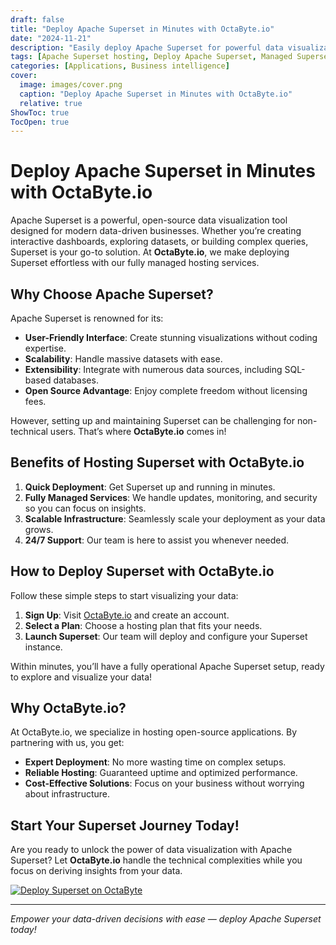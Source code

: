 ```yaml
---
draft: false
title: "Deploy Apache Superset in Minutes with OctaByte.io"
date: "2024-11-21"
description: "Easily deploy Apache Superset for powerful data visualization and business intelligence. Learn how OctaByte.io simplifies Superset hosting with fully managed deployment services."
tags: [Apache Superset hosting, Deploy Apache Superset, Managed Superset deployment, Data visualization with Superset, Superset hosting service]
categories: [Applications, Business intelligence]
cover:
  image: images/cover.png
  caption: "Deploy Apache Superset in Minutes with OctaByte.io"
  relative: true
ShowToc: true
TocOpen: true
---
```



# Deploy Apache Superset in Minutes with OctaByte.io  

Apache Superset is a powerful, open-source data visualization tool designed for modern data-driven businesses. Whether you’re creating interactive dashboards, exploring datasets, or building complex queries, Superset is your go-to solution. At **OctaByte.io**, we make deploying Superset effortless with our fully managed hosting services.  

## Why Choose Apache Superset?  

Apache Superset is renowned for its:  
- **User-Friendly Interface**: Create stunning visualizations without coding expertise.  
- **Scalability**: Handle massive datasets with ease.  
- **Extensibility**: Integrate with numerous data sources, including SQL-based databases.  
- **Open Source Advantage**: Enjoy complete freedom without licensing fees.  

However, setting up and maintaining Superset can be challenging for non-technical users. That’s where **OctaByte.io** comes in!  

## Benefits of Hosting Superset with OctaByte.io  

1. **Quick Deployment**: Get Superset up and running in minutes.  
2. **Fully Managed Services**: We handle updates, monitoring, and security so you can focus on insights.  
3. **Scalable Infrastructure**: Seamlessly scale your deployment as your data grows.  
4. **24/7 Support**: Our team is here to assist you whenever needed.  

## How to Deploy Superset with OctaByte.io  

Follow these simple steps to start visualizing your data:  

1. **Sign Up**: Visit [OctaByte.io](https://octabyte.io/start-trial?service=Superset) and create an account.  
2. **Select a Plan**: Choose a hosting plan that fits your needs.  
3. **Launch Superset**: Our team will deploy and configure your Superset instance.  

Within minutes, you’ll have a fully operational Apache Superset setup, ready to explore and visualize your data!  

## Why OctaByte.io?  

At OctaByte.io, we specialize in hosting open-source applications. By partnering with us, you get:  
- **Expert Deployment**: No more wasting time on complex setups.  
- **Reliable Hosting**: Guaranteed uptime and optimized performance.  
- **Cost-Effective Solutions**: Focus on your business without worrying about infrastructure.  

## Start Your Superset Journey Today!  

Are you ready to unlock the power of data visualization with Apache Superset? Let **OctaByte.io** handle the technical complexities while you focus on deriving insights from your data.  

[![Deploy Superset on OctaByte](/images/octabyte-deploy.png)](https://octabyte.io/applications/business-intelligence/superset)  

---

*Empower your data-driven decisions with ease — deploy Apache Superset today!*  